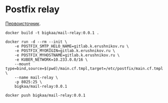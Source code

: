 # Postfix relay

[Первоисточник](https://www.iops.tech/blog/postfix-in-alpine-docker-container/).

```shell
docker build -t bigkaa/mail-relay:0.0.1 .
```

```shell
docker run -d --rm --init \
    -e POSTFIX_SMTP_HELO_NAME=gitlab.k.erushnikov.ru \
    -e POSTFIX_MYORIGIN=gitlab.k.erushnikov.ru \
    -e POSTFIX_MYHOSTNAME=gitlab.k.erushnikov.ru \
    -e KUBER_NETWORK=10.233.0.0/16 \
    --mount type=bind,source=$(pwd)/main.cf.tmpl,target=/etc/postfix/main.cf.tmpl \
    --name mail-relay \
    -p 8025:25 \
    bigkaa/mail-relay:0.0.1
```

```shell
docker push bigkaa/mail-relay:0.0.1
```